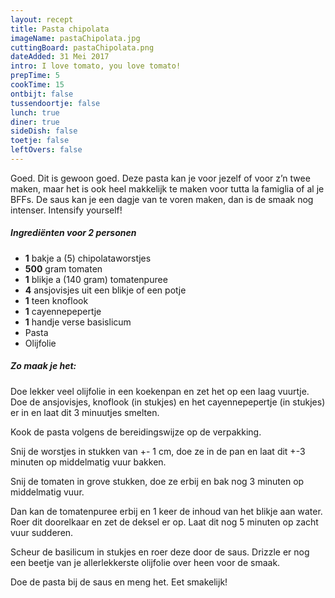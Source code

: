 ```yaml
---
layout: recept
title: Pasta chipolata
imageName: pastaChipolata.jpg
cuttingBoard: pastaChipolata.png
dateAdded: 31 Mei 2017
intro: I love tomato, you love tomato!
prepTime: 5
cookTime: 15
ontbijt: false
tussendoortje: false
lunch: true
diner: true
sideDish: false
toetje: false
leftOvers: false
---
```

Goed. Dit is gewoon goed. Deze pasta kan je voor jezelf of voor z’n twee maken, maar het is ook heel makkelijk te maken voor tutta la famiglia of al je BFFs. De saus kan je een dagje van te voren maken, dan is de smaak nog intenser. Intensify yourself!

##### Ingrediënten voor <span class="personen">2</span> personen
* <b>1</b> bakje a (5) chipolataworstjes
* <b>500</b> gram tomaten
* <b>1</b> blikje a (140 gram) tomatenpuree
* <b>4</b> ansjovisjes uit een blikje of een potje
* <b>1</b> teen knoflook
* <b>1</b> cayennepepertje
* <b>1</b> handje verse basislicum
* Pasta
* Olijfolie

##### Zo maak je het:
Doe lekker veel olijfolie in een koekenpan en zet het op een laag vuurtje. Doe de ansjovisjes, knoflook (in stukjes) en het cayennepepertje (in stukjes) er in en laat dit 3 minuutjes smelten.

Kook de pasta volgens de bereidingswijze op de verpakking.

Snij de worstjes in stukken van +- 1 cm, doe ze in de pan en laat dit +-3 minuten op middelmatig vuur bakken.

Snij de tomaten in grove stukken, doe ze erbij en bak nog 3 minuten op middelmatig vuur.

Dan kan de tomatenpuree erbij en 1 keer de inhoud van het blikje aan water. Roer dit doorelkaar en zet de deksel er op. Laat dit nog 5 minuten op zacht vuur sudderen.

Scheur de basilicum in stukjes en roer deze door de saus. Drizzle er nog een beetje van je allerlekkerste olijfolie over heen voor de smaak.

Doe de pasta bij de saus en meng het. Eet smakelijk!   

